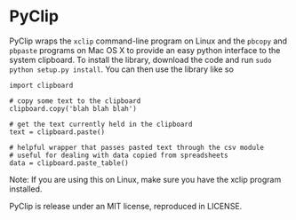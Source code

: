 # PyClip

PyClip wraps the `xclip` command-line program on Linux and the `pbcopy` and 
`pbpaste` programs on Mac OS X to provide an easy python interface to the 
system clipboard. To install the library, download the code and run 
`sudo python setup.py install`. You can then use the library like so

	import clipboard

	# copy some text to the clipboard
	clipboard.copy('blah blah blah')

	# get the text currently held in the clipboard
	text = clipboard.paste()

	# helpful wrapper that passes pasted text through the csv module
	# useful for dealing with data copied from spreadsheets
	data = clipboard.paste_table()

Note: If you are using this on Linux, make sure you have the xclip 
program installed.

PyClip is release under an MIT license, reproduced in LICENSE.
